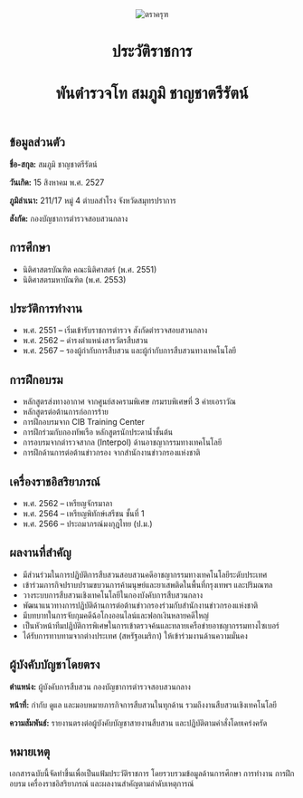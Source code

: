 </html>
  <header>
    <img src="https://upload.wikimedia.org/wikipedia/commons/6/6b/Emblem_of_Thailand.svg" alt="ตราครุฑ">
    <h1>ประวัติราชการ</h1>
    <h1>พันตำรวจโท สมภูมิ ชาญชาตรีรัตน์</h1>
  </header>

  <h2>ข้อมูลส่วนตัว</h2>
  <p><strong>ชื่อ-สกุล:</strong> สมภูมิ ชาญชาตรีรัตน์</p>
  <p><strong>วันเกิด:</strong> 15 สิงหาคม พ.ศ. 2527</p>
  <p><strong>ภูมิลำเนา:</strong> 211/17 หมู่ 4 ตำบลสำโรง จังหวัดสมุทรปราการ</p>
  <p><strong>สังกัด:</strong> กองบัญชาการตำรวจสอบสวนกลาง</p>

  <h2>การศึกษา</h2>
  <ul>
    <li>นิติศาสตรบัณฑิต คณะนิติศาสตร์ (พ.ศ. 2551)</li>
    <li>นิติศาสตรมหาบัณฑิต (พ.ศ. 2553)</li>
  </ul>

  <h2>ประวัติการทำงาน</h2>
  <ul>
    <li>พ.ศ. 2551 – เริ่มเข้ารับราชการตำรวจ สังกัดตำรวจสอบสวนกลาง</li>
    <li>พ.ศ. 2562 – ดำรงตำแหน่งสารวัตรสืบสวน</li>
    <li>พ.ศ. 2567 – รองผู้กำกับการสืบสวน และผู้กำกับการสืบสวนทางเทคโนโลยี</li>
  </ul>

  <h2>การฝึกอบรม</h2>
  <ul>
    <li>หลักสูตรส่งทางอากาศ จากศูนย์สงครามพิเศษ กรมรบพิเศษที่ 3 ค่ายเอราวัณ</li>
    <li>หลักสูตรต่อต้านการก่อการร้าย</li>
    <li>การฝึกอบรมจาก CIB Training Center</li>
    <li>การฝึกร่วมกับกองทัพเรือ หลักสูตรนักประดาน้ำชั้นต้น</li>
    <li>การอบรมจากตำรวจสากล (Interpol) ด้านอาชญากรรมทางเทคโนโลยี</li>
    <li>การฝึกด้านการต่อต้านข่าวกรอง จากสำนักงานข่าวกรองแห่งชาติ</li>
  </ul>

  <h2>เครื่องราชอิสริยาภรณ์</h2>
  <ul>
    <li>พ.ศ. 2562 – เหรียญจักรมาลา</li>
    <li>พ.ศ. 2564 – เหรียญพิทักษ์เสรีชน ชั้นที่ 1</li>
    <li>พ.ศ. 2566 – ประถมาภรณ์มงกุฎไทย (ป.ม.)</li>
  </ul>

  <h2>ผลงานที่สำคัญ</h2>
  <ul>
    <li>มีส่วนร่วมในการปฏิบัติการสืบสวนสอบสวนคดีอาชญากรรมทางเทคโนโลยีระดับประเทศ</li>
    <li>เข้าร่วมภารกิจปราบปรามขบวนการค้ามนุษย์และยาเสพติดในพื้นที่กรุงเทพฯ และปริมณฑล</li>
    <li>วางระบบการสืบสวนเชิงเทคโนโลยีในกองบังคับการสืบสวนกลาง</li>
    <li>พัฒนาแนวทางการปฏิบัติด้านการต่อต้านข่าวกรองร่วมกับสำนักงานข่าวกรองแห่งชาติ</li>
    <li>มีบทบาทในการจับกุมคดีฉ้อโกงออนไลน์และฟอกเงินหลายคดีใหญ่</li>
    <li>เป็นหัวหน้าทีมปฏิบัติการพิเศษในการเข้าตรวจค้นและทลายเครือข่ายอาชญากรรมทางไซเบอร์</li>
    <li>ได้รับการทาบทามจากต่างประเทศ (สหรัฐอเมริกา) ให้เข้าร่วมงานด้านความมั่นคง</li>
  </ul>

  <h2>ผู้บังคับบัญชาโดยตรง</h2>
  <p><strong>ตำแหน่ง:</strong> ผู้บังคับการสืบสวน กองบัญชาการตำรวจสอบสวนกลาง</p>
  <p><strong>หน้าที่:</strong> กำกับ ดูแล และมอบหมายภารกิจการสืบสวนในทุกด้าน รวมถึงงานสืบสวนเชิงเทคโนโลยี</p>
  <p><strong>ความสัมพันธ์:</strong> รายงานตรงต่อผู้บังคับบัญชาสายงานสืบสวน และปฏิบัติตามคำสั่งโดยเคร่งครัด</p>

  <h2>หมายเหตุ</h2>
  <p>เอกสารฉบับนี้จัดทำขึ้นเพื่อเป็นแฟ้มประวัติราชการ โดยรวบรวมข้อมูลด้านการศึกษา การทำงาน การฝึกอบรม เครื่องราชอิสริยาภรณ์ และผลงานสำคัญตามลำดับเหตุการณ์</p>

</body>
</html>
